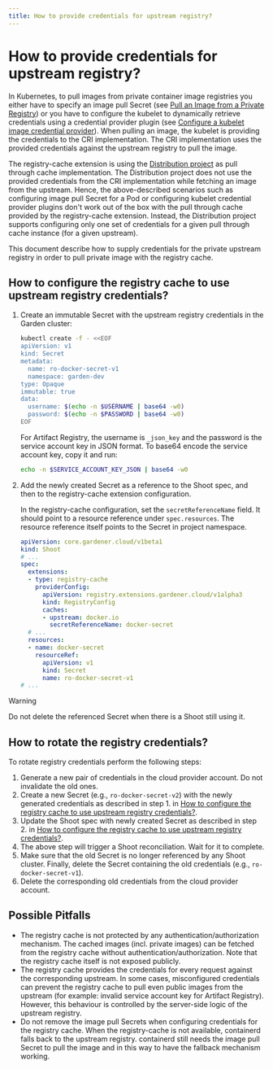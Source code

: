 ```yaml
---
title: How to provide credentials for upstream registry?
---
```


# How to provide credentials for upstream registry?

In Kubernetes, to pull images from private container image registries you either have to specify an image pull Secret (see [Pull an Image from a Private Registry](https://kubernetes.io/docs/tasks/configure-pod-container/pull-image-private-registry/)) or you have to configure the kubelet to dynamically retrieve credentials using a credential provider plugin (see [Configure a kubelet image credential provider](https://kubernetes.io/docs/tasks/administer-cluster/kubelet-credential-provider/)). When pulling an image, the kubelet is providing the credentials to the CRI implementation. The CRI implementation uses the provided credentials against the upstream registry to pull the image.

The registry-cache extension is using the [Distribution project](https://github.com/distribution/distribution) as pull through cache implementation. The Distribution project does not use the provided credentials from the CRI implementation while fetching an image from the upstream. Hence, the above-described scenarios such as configuring image pull Secret for a Pod or configuring kubelet credential provider plugins don't work out of the box with the pull through cache provided by the registry-cache extension.
Instead, the Distribution project supports configuring only one set of credentials for a given pull through cache instance (for a given upstream).

This document describe how to supply credentials for the private upstream registry in order to pull private image with the registry cache.

## How to configure the registry cache to use upstream registry credentials?

1. Create an immutable Secret with the upstream registry credentials in the Garden cluster:

   ```bash
   kubectl create -f - <<EOF
   apiVersion: v1
   kind: Secret
   metadata:
     name: ro-docker-secret-v1
     namespace: garden-dev
   type: Opaque
   immutable: true
   data:
     username: $(echo -n $USERNAME | base64 -w0)
     password: $(echo -n $PASSWORD | base64 -w0)
   EOF
   ```

   For Artifact Registry, the username is `_json_key` and the password is the service account key in JSON format. To base64 encode the service account key, copy it and run:

   ```bash
   echo -n $SERVICE_ACCOUNT_KEY_JSON | base64 -w0
   ```

1. Add the newly created Secret as a reference to the Shoot spec, and then to the registry-cache extension configuration.

   In the registry-cache configuration, set the `secretReferenceName` field. It should point to a resource reference under `spec.resources`. The resource reference itself points to the Secret in project namespace.

   ```yaml
   apiVersion: core.gardener.cloud/v1beta1
   kind: Shoot
   # ...
   spec:
     extensions:
     - type: registry-cache
       providerConfig:
         apiVersion: registry.extensions.gardener.cloud/v1alpha3
         kind: RegistryConfig
         caches:
         - upstream: docker.io
           secretReferenceName: docker-secret
     # ...
     resources:
     - name: docker-secret
       resourceRef:
         apiVersion: v1
         kind: Secret
         name: ro-docker-secret-v1
   # ...
   ```

> [!WARNING]
> Do not delete the referenced Secret when there is a Shoot still using it.

## How to rotate the registry credentials?

To rotate registry credentials perform the following steps:
1. Generate a new pair of credentials in the cloud provider account. Do not invalidate the old ones.
1. Create a new Secret (e.g., `ro-docker-secret-v2`) with the newly generated credentials as described in step 1. in [How to configure the registry cache to use upstream registry credentials?](#how-to-configure-the-registry-cache-to-use-upstream-registry-credentials).
1. Update the Shoot spec with newly created Secret as described in step 2. in [How to configure the registry cache to use upstream registry credentials?](#how-to-configure-the-registry-cache-to-use-upstream-registry-credentials).
1. The above step will trigger a Shoot reconciliation. Wait for it to complete.
1. Make sure that the old Secret is no longer referenced by any Shoot cluster. Finally, delete the Secret containing the old credentials (e.g., `ro-docker-secret-v1`).
1. Delete the corresponding old credentials from the cloud provider account.

## Possible Pitfalls

- The registry cache is not protected by any authentication/authorization mechanism. The cached images (incl. private images) can be fetched from the registry cache without authentication/authorization. Note that the registry cache itself is not exposed publicly.
- The registry cache provides the credentials for every request against the corresponding upstream. In some cases, misconfigured credentials can prevent the registry cache to pull even public images from the upstream (for example: invalid service account key for Artifact Registry). However, this behaviour is controlled by the server-side logic of the upstream registry.
- Do not remove the image pull Secrets when configuring credentials for the registry cache. When the registry-cache is not available, containerd falls back to the upstream registry. containerd still needs the image pull Secret to pull the image and in this way to have the fallback mechanism working.
